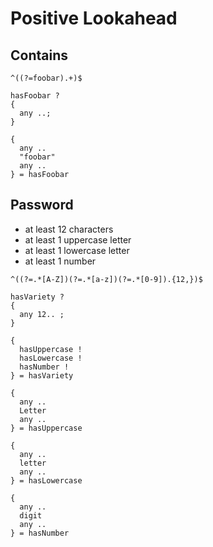 # Positive Lookahead



## Contains

```
^((?=foobar).+)$
```

```
hasFoobar ?
{
  any ..;
}

{
  any ..
  "foobar"
  any ..
} = hasFoobar
```



## Password

- at least 12 characters
- at least 1 uppercase letter
- at least 1 lowercase letter
- at least 1 number

```
^((?=.*[A-Z])(?=.*[a-z])(?=.*[0-9]).{12,})$
```

```
hasVariety ?
{
  any 12.. ;
}

{
  hasUppercase !
  hasLowercase !
  hasNumber !
} = hasVariety

{
  any ..
  Letter
  any ..
} = hasUppercase

{
  any ..
  letter
  any ..
} = hasLowercase

{
  any ..
  digit
  any ..
} = hasNumber
```
